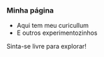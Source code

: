 ### Minha página
- Aqui tem meu curicullum
- E outros experimentozinhos

Sinta-se livre para explorar!